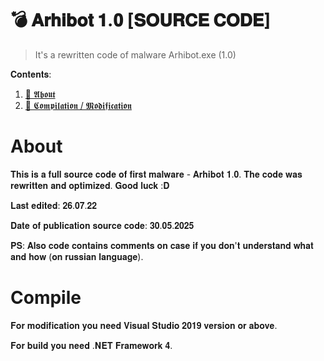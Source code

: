 # 💣 𝐀𝐫𝐡𝐢𝐛𝐨𝐭 𝟏.𝟎 [𝐒𝐎𝐔𝐑𝐂𝐄 𝐂𝐎𝐃𝐄]
> It's a rewritten code of malware Arhibot.exe (1.0)

<summary> 𝐂𝐨𝐧𝐭𝐞𝐧𝐭𝐬: </summary>
<ol>
    <li><a href="#about"> 📘 𝕬𝖇𝖔𝖚𝖙 </a></li>
    <li><a href="#compile"> 📝 𝕮𝖔𝖒𝖕𝖎𝖑𝖆𝖙𝖎𝖔𝖓 / 𝕸𝖔𝖉𝖎𝖋𝖎𝖈𝖆𝖙𝖎𝖔𝖓  </a></li>
</ol>

# About
𝐓𝐡𝐢𝐬 𝐢𝐬 𝐚 𝐟𝐮𝐥𝐥 𝐬𝐨𝐮𝐫𝐜𝐞 𝐜𝐨𝐝𝐞 𝐨𝐟 𝐟𝐢𝐫𝐬𝐭 𝐦𝐚𝐥𝐰𝐚𝐫𝐞 - 𝐀𝐫𝐡𝐢𝐛𝐨𝐭 𝟏.𝟎. 𝐓𝐡𝐞 𝐜𝐨𝐝𝐞 𝐰𝐚𝐬 𝐫𝐞𝐰𝐫𝐢𝐭𝐭𝐞𝐧 𝐚𝐧𝐝 𝐨𝐩𝐭𝐢𝐦𝐢𝐳𝐞𝐝. 𝐆𝐨𝐨𝐝 𝐥𝐮𝐜𝐤 :𝐃

 𝐋𝐚𝐬𝐭 𝐞𝐝𝐢𝐭𝐞𝐝: 𝟐𝟔.𝟎𝟕.𝟐𝟐
 
 𝐃𝐚𝐭𝐞 𝐨𝐟 𝐩𝐮𝐛𝐥𝐢𝐜𝐚𝐭𝐢𝐨𝐧 𝐬𝐨𝐮𝐫𝐜𝐞 𝐜𝐨𝐝𝐞: 𝟑𝟎.𝟎𝟓.𝟐𝟎𝟐𝟓
 
 𝐏𝐒: 𝐀𝐥𝐬𝐨 𝐜𝐨𝐝𝐞 𝐜𝐨𝐧𝐭𝐚𝐢𝐧𝐬 𝐜𝐨𝐦𝐦𝐞𝐧𝐭𝐬 𝐨𝐧 𝐜𝐚𝐬𝐞 𝐢𝐟 𝐲𝐨𝐮 𝐝𝐨𝐧'𝐭 𝐮𝐧𝐝𝐞𝐫𝐬𝐭𝐚𝐧𝐝 𝐰𝐡𝐚𝐭 𝐚𝐧𝐝 𝐡𝐨𝐰 (𝐨𝐧 𝐫𝐮𝐬𝐬𝐢𝐚𝐧 𝐥𝐚𝐧𝐠𝐮𝐚𝐠𝐞). 
# Compile
𝐅𝐨𝐫 𝐦𝐨𝐝𝐢𝐟𝐢𝐜𝐚𝐭𝐢𝐨𝐧 𝐲𝐨𝐮 𝐧𝐞𝐞𝐝 𝐕𝐢𝐬𝐮𝐚𝐥 𝐒𝐭𝐮𝐝𝐢𝐨 𝟐𝟎𝟏𝟗 𝐯𝐞𝐫𝐬𝐢𝐨𝐧 𝐨𝐫 𝐚𝐛𝐨𝐯𝐞.

𝐅𝐨𝐫 𝐛𝐮𝐢𝐥𝐝 𝐲𝐨𝐮 𝐧𝐞𝐞𝐝 .𝐍𝐄𝐓 𝐅𝐫𝐚𝐦𝐞𝐰𝐨𝐫𝐤 𝟒.

